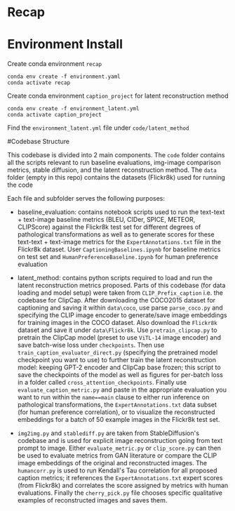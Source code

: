 # Recap

# Environment Install
Create conda environment `recap`
```
conda env create -f environment.yaml
conda activate recap
```

Create conda environment `caption_project` for latent reconstruction method

```
conda env create -f environment_latent.yml
conda activate caption_project
```

Find the `environment_latent.yml` file under `code/latent_method`

#Codebase Structure

This codebase is divided into 2 main components. The `code` folder contains all the scripts relevant to run baseline evaluations, img-image comparison metrics, stable diffusion, and the latent reconstruction method. The `data` folder (empty in this repo) contains the datasets (Flickr8k) used for running the code

Each file and subfolder serves the following purposes:

- baseline_evaluation: contains notebook scripts used to run the text-text + text-image baseline metrics (BLEU, CIDer, SPICE, METEOR, CLIPScore) against the Flickr8k test set for different degrees of pathological transformations as well as to generate scores for these text-text + text-image metrics for the `ExpertAnnotations.txt` file in the Flickr8k dataset. User `CaptioningBaselines.ipynb` for baseline metrics on test set and `HumanPreferenceBaseline.ipynb` for human preference evaluation

- latent_method: contains python scripts required to load and run the latent reconstruction metrics proposed. Parts of this codebase (for data loading and model setup) were taken from `CLIP_Prefix_caption` i.e. the codebase for ClipCap. After downloading the COCO2015 dataset for captioning and saving it within `data\coco`, use parse `parse_coco.py` and specifying the CLIP image encoder to generate/save image embeddings for training images in the COCO dataset. Also download the `Flickr8k` dataset and save it under `data\Flickr8k`. Use `pretrain_clipcap.py` to pretrain the ClipCap model (preset to use `ViTL-14` image encoder) and save batch-wise loss under `checkpoints`. Then use `train_caption_evaluator_direct.py` (specifying the pretrained model checkpoint you want to use) to further train the latent reconstruction model: keeping GPT-2 encoder and ClipCap base frozen; this script to save the checkpoints of the model as well as figures for per-batch loss in a folder called `cross_attention_checkpoints`. Finally use `evaluate_caption_metric.py` and paste in the appropriate evaluation you want to run within the `name==main` clause to either run inference on pathological transformations, the `ExpertAnnotations.txt` data subset (for human preference correlation), or to visualize the reconstructed embeddings for a batch of 50 example images in the Flickr8k test set.

- `img2img.py` and `stablediff.py` are taken from StableDiffusion's codebase and is used for explicit image reconstruction going from text prompt to image. Either `evaluate_metric.py` or `clip_score.py` can then be used to evaluate metrics from GAN literature or compare the CLIP image embeddings of the original and reconstructed images. The `humancorr.py` is used to run Kendall's Tau correlation for all proposed caption metrics; it references the `ExpertAnnotations.txt` expert scores (from Flickr8k) and correlates the score assigned by metrics with human evaluations. Finally the `cherry_pick.py` file chooses specific qualitative examples of reconstructed images and saves them.
